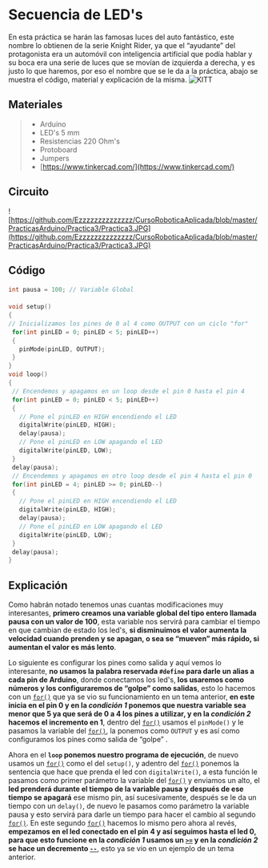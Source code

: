 # Secuencia de LED's

En esta práctica se harán las famosas luces del auto fantástico, este nombre lo obtienen de la serie Knight Rider, ya que el “ayudante” del protagonista era un automóvil con inteligencia artificial que podía hablar y su boca era una serie de luces que se movían de izquierda a derecha, y es justo lo que haremos, por eso el nombre que se le da a la práctica, abajo se muestra el código, material y explicación de la misma.
![KITT](http://31.media.tumblr.com/tumblr_mb84bj2Cqy1rpmo4ho1_r1_500.gif)

## Materiales 
> - Arduino
> - LED's 5 mm 
> - Resistencias 220 Ohm's
> - Protoboard
> - Jumpers
> - [https://www.tinkercad.com/](https://www.tinkercad.com/)

## Circuito

![https://github.com/Ezzzzzzzzzzzzzz/CursoRoboticaAplicada/blob/master/PracticasArduino/Practica3/Practica3.JPG](https://github.com/Ezzzzzzzzzzzzzz/CursoRoboticaAplicada/blob/master/PracticasArduino/Practica3/Practica3.JPG)

## Código
 ```c
 int pausa = 100; // Variable Global

void setup()
{
// Inicializamos los pines de 0 al 4 como OUTPUT con un ciclo "for"
  for(int pinLED = 0; pinLED < 5; pinLED++)
  {
    pinMode(pinLED, OUTPUT);
  }
}
void loop()
{
  // Encendemos y apagamos en un loop desde el pin 0 hasta el pin 4
  for(int pinLED = 0; pinLED < 5; pinLED++)
  {
    // Pone el pinLED en HIGH encendiendo el LED 
    digitalWrite(pinLED, HIGH);
    delay(pausa);
    // Pone el pinLED en LOW apagando el LED
    digitalWrite(pinLED, LOW);
  }
  delay(pausa);
  // Encendemos y apagamos en otro loop desde el pin 4 hasta el pin 0
  for(int pinLED = 4; pinLED >= 0; pinLED--)
  {
    // Pone el pinLED en HIGH encendiendo el LED 
    digitalWrite(pinLED, HIGH);
    delay(pausa);
    // Pone el pinLED en LOW apagando el LED 
    digitalWrite(pinLED, LOW);
  }
  delay(pausa);
}
```

## Explicación 

Como habrán notado tenemos unas cuantas modificaciones muy interesantes, **primero creamos una variable global del tipo entero llamada pausa con un valor de 100**, esta variable nos servirá para cambiar el tiempo en que cambian de estado los led's, **si disminuimos el valor aumenta la velocidad cuando prenden y se apagan, o sea se “mueven” más rápido, si aumentan el valor es más lento**.

Lo siguiente es configurar los pines como salida y aquí vemos lo interesante, **no usamos la palabra reservada ``#define`` para darle un alias a cada pin de Arduino**, donde conectamos los led's, **los usaremos como números y los configuraremos de “golpe” como salidas**, esto lo hacemos con un [``for()``](https://github.com/Ezzzzzzzzzzzzzz/CursoRoboticaAplicada/blob/master/Sentencias/Sentencia%20for.md) que ya se vio su funcionamiento en un tema anterior, **en este inicia en el pin 0 y en la _condición 1_ ponemos que nuestra variable sea menor que 5 ya que será de 0 a 4 los pines a utilizar, y en la _condición 2_ hacemos el incremento en 1**, dentro del [``for()``](https://github.com/Ezzzzzzzzzzzzzz/CursoRoboticaAplicada/blob/master/Sentencias/Sentencia%20for.md) usamos el ``pinMode()`` y le pasamos la variable del [``for()``](https://github.com/Ezzzzzzzzzzzzzz/CursoRoboticaAplicada/blob/master/Sentencias/Sentencia%20for.md), la ponemos como ``OUTPUT`` y es así como configuramos los pines como salida de “golpe” .

Ahora en el **``loop`` ponemos nuestro programa de ejecución**, de nuevo usamos un [``for()``](https://github.com/Ezzzzzzzzzzzzzz/CursoRoboticaAplicada/blob/master/Sentencias/Sentencia%20for.md) como el del ``setup()``, y adentro del [``for()``](https://github.com/Ezzzzzzzzzzzzzz/CursoRoboticaAplicada/blob/master/Sentencias/Sentencia%20for.md) ponemos la sentencia que hace que prenda el led con ``digitalWrite()``, a esta función le pasamos como primer parámetro la variable del [``for()``](https://github.com/Ezzzzzzzzzzzzzz/CursoRoboticaAplicada/blob/master/Sentencias/Sentencia%20for.md) y enviamos un alto, el **led prenderá durante el tiempo de la variable pausa y después de ese tiempo se apagará** ese mismo pin, así sucesivamente, después se le da un tiempo con un ``delay()``, de nuevo le pasamos como parámetro la variable pausa y esto servirá para darle un tiempo para hacer el cambio al segundo [``for()``](https://github.com/Ezzzzzzzzzzzzzz/CursoRoboticaAplicada/blob/master/Sentencias/Sentencia%20for.md). En este segundo [``for()``](https://github.com/Ezzzzzzzzzzzzzz/CursoRoboticaAplicada/blob/master/Sentencias/Sentencia%20for.md) hacemos lo mismo pero ahora al revés, **empezamos en el led conectado en el pin 4 y así seguimos hasta el led 0, para que esto funcione en la _condición 1_ usamos un [``>=``](https://github.com/Ezzzzzzzzzzzzzz/CursoRoboticaAplicada/blob/master/Operadores/Operadores%20Relacion.md) y en la _condición 2_ se hace un decremento [``--``](https://github.com/Ezzzzzzzzzzzzzz/CursoRoboticaAplicada/blob/master/Operadores/Operadores%20Asignaci%C3%B3n.md)**, esto ya se vio en un ejemplo de un tema anterior.

<!--stackedit_data:
eyJoaXN0b3J5IjpbLTY4MDE4OTU3OSwxNjE1ODk4MjQ3LDE4OD
Y5NTE1MDcsLTU1NTAyNDczMiwxOTU2NDc0NDE2LDE4OTEwODEz
MDQsMzYwNzQ2ODE2XX0=
-->